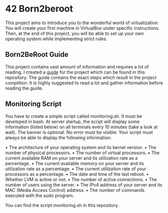 # 42 Born2beroot

This project aims to introduce you to the wonderful world of virtualization.
You will create your first machine in VirtualBox under specific instructions.
Then, at the end of this project, you will be able to set up your own operating system while implementing strict rules.

## Born2BeRoot Guide

This project contains vast amount of information and requires a lot of reading. I created a 
[guide](Born2BeRoot_Guide.pdf) for the project which can be found in this repository. The guide contains the exact
steps which result in the project complition. It is highly suggested to read a lot and gather information before 
reading the guide.

## Monitoring Script

You have to create a simple script called monitoring.sh. It must be developed in bash. At server startup, the 
script will display some information (listed below) on all terminals every 10 minutes (take a look at wall). 
The banner is optional. No error must be visible. Your script must always be able to display the following 
information:

• The architecture of your operating system and its kernel version.
• The number of physical processors.
• The number of virtual processors.
• The current available RAM on your server and its utilization rate as a percentage.
• The current available memory on your server and its utilization rate as a percentage.
• The current utilization rate of your processors as a percentage.
• The date and time of the last reboot.
• Whether LVM is active or not.
• The number of active connections.
• The number of users using the server.
• The IPv4 address of your server and its MAC (Media Access Control) address.
• The number of commands executed with the sudo program.

You can find the script monitoring.sh in this repository.

